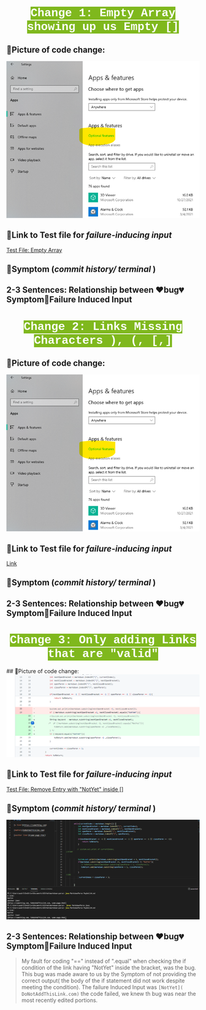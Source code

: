 <h1 align="center"> <mark style="background-color: #7fb81d ; color: white; font-size: 30px; font-family:Courier;"> <b> Change 1: Empty Array showing up us Empty [] </b> </mark> </h1>

## 📸Picture of code change: 
 <img src="r3.png">  
 
## 🔗Link to Test file for *failure-inducing input* 
[Test File: Empty Array](https://github.com/ansarav/markdown-parse/blob/8e4f3b942398ade970ef879c25437bec2c30cc13/Empty-test-file.md)


## 🤪Symptom (*commit history/ terminal* )


## 2-3 Sentences: Relationship between ❤bug💔Symptom💖Failure Induced Input





<h1 align="center"> <mark style="background-color: #7fb81d ; color: white; font-size: 30px; font-family:Courier;"> <b> Change 2: Links Missing Characters ), (, [,] </b> </mark> </h1>


## 📸Picture of code change: 
 <img src="r3.png">  
 
## 🔗Link to Test file for *failure-inducing input* 
[Link](https://www.example.com)


## 🤪Symptom (*commit history/ terminal* )


## 2-3 Sentences: Relationship between ❤bug💔Symptom💖Failure Induced Input



<h1 align="center"> <mark style="background-color: #7fb81d ; color: white; font-size: 30px; font-family:Courier;"> <b> Change 3: Only adding Links that are "valid" </b> </mark> </h1>
## 📸Picture of code change: 
 <img src="c3.png">  
 
## 🔗Link to Test file for *failure-inducing input* 
[Test File: Remove Entry with "NotYet" inside []](https://github.com/ansarav/markdown-parse/blob/ad55c1e455ace2ae06aa713e39992ae7df71728e/MaybeLink.md)


## 🤪Symptom (*commit history/ terminal* )
<img src="c4.png"> 


## 2-3 Sentences: Relationship between ❤bug💔Symptom💖Failure Induced Input

> My fault for coding "==" instead of ".equal" when checking the if condition of the link having "NotYet" inside the bracket, was the bug. This bug was made aware to us by the Symptom of not providing the correct output( the body of the if statement did not work despite meeting the condition). The failure Induced Input was ```[NotYet]( DoNotAddThisLink.com)``` the code failed, we knew th bug was near the most recently edited portions. 